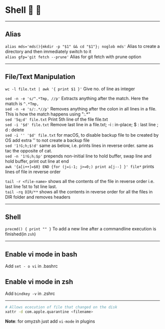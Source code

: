 # Shell 🍎 🐧

<!-- This file needs better organization -->

---

## Alias
  
`alias mds='mds(){mkdir -p "$1" && cd "$1"}; noglob mds'` Alias to create a directory and then immediately switch to it  
`alias gfp='git fetch --prune'` Alias for git fetch with prune option  

---

## File/Text Manipulation

`wc -l file.txt | awk '{ print $1 }'` Give no. of line as integer  

`sed -n -e 's/^.*Tmp, //p'` Extracts anything after the match. Here the match is `^.*Tmp,`  
`sed -n -e 's/:.*//p'` Removes anything after the colon in all lines in a file. This is how the match happens using ":.*"  
`sed '5q;d' file.txt`  Print 5th line of the file file.txt  
`sed -i '$d' file.txt`  Remove last line in a file.txt;  -i : in-place;  $  : last line ; d  : delete  
`sed -i '' '$d' file.txt`  for macOS, to disable backup file to be created by OS add extra '' to not create a backup file  
`sed '1!G;h;$!d'` same as below, i.e. prints lines in reverse order. same as tac the opposite of cat.  
`sed -n '1!G;h;$p'` prepends non-initial line to hold buffer, swap line and hold buffer, print out line at end  
`awk '{a[i++]=$0} END {for (j=i-1; j>=0;) print a[j--] }' file*` prints lines of file in reverse order

`tail -r <file-name>` shows all the contents of the file in reverse order i.e. last line 1st to 1st line last.  
`tail -rq DIR/**` shows all the contents in reverse order for all the files in DIR folder and removes headers

---

## Shell

`precmd() { print "" }`  To add a new line after a commandline execution is finished(in `zsh`)  

---

## Enable vi mode in bash

Add `set - o vi` in .bashrc

## Enable vi mode in zsh

Add `bindkey -v` in .zshrc

---

```bash
# Allows ececution of file that changed on the disk
xattr -d com.apple.quarantine <filename>
```

**Note**: for omyzsh just add `vi-mode` in plugins

